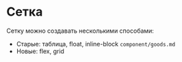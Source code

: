 # Сетка
Сетку можно создавать несколькими способами:
- Старые: таблица, float, inline-block `component/goods.md`
- Новые: flex, grid
